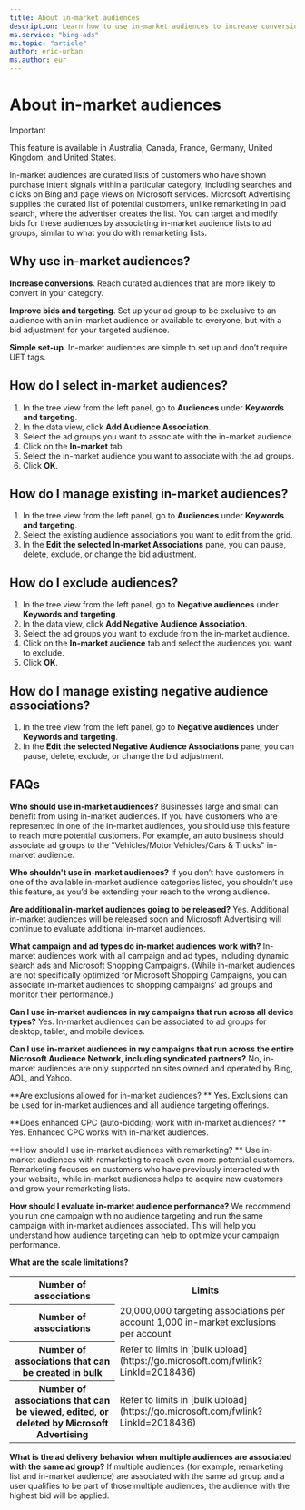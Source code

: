 ```yaml
---
title: About in-market audiences
description: Learn how to use in-market audiences to increase conversions and improve bids and targeting.
ms.service: "bing-ads"
ms.topic: "article"
author: eric-urban
ms.author: eur
---
```


# About in-market audiences

> [!IMPORTANT]
> This feature is available in Australia, Canada, France, Germany, United Kingdom, and United States.

In-market audiences are curated lists of customers who have shown purchase intent signals within a particular category, including searches and clicks on Bing and page views on Microsoft services. Microsoft Advertising supplies the curated list of potential customers, unlike remarketing in paid search, where the advertiser creates the list. You can target and modify bids for these audiences by associating in-market audience lists to ad groups, similar to what you do with remarketing lists.

## Why use in-market audiences?

**Increase conversions**. Reach curated audiences that are more likely to convert in your category.

**Improve bids and targeting**. Set up your ad group to be exclusive to an audience with an in-market audience or available to everyone, but with a bid adjustment for your targeted audience.

**Simple set-up**. In-market audiences are simple to set up and don’t require UET tags.

## How do I select in-market audiences?
1. In the tree view from the left panel, go to **Audiences** under **Keywords and targeting**.
1. In the data view, click **Add Audience Association**.
1. Select the ad groups you want to associate with the in-market audience.
1. Click on the **In-market** tab.
1. Select the in-market audience you want to associate with the ad groups.
1. Click **OK**.

## How do I manage existing in-market audiences?
1. In the tree view from the left panel, go to **Audiences** under **Keywords and targeting**.
1. Select the existing audience associations you want to edit from the grid.
1. In the **Edit the selected In-market Associations** pane, you can pause, delete, exclude, or change the bid adjustment.

## How do I exclude audiences?
1. In the tree view from the left panel, go to **Negative audiences** under **Keywords and targeting**.
1. In the data view, click **Add Negative Audience Association**.
1. Select the ad groups you want to exclude from the in-market audience.
1. Click on the **In-market audience** tab and select the audiences you want to exclude.
1. Click **OK**.

## How do I manage existing negative audience associations?
1. In the tree view from the left panel, go to **Negative audiences** under **Keywords and targeting**.
1. In the **Edit the selected Negative Audience Associations** pane, you can pause, delete, exclude, or change the bid adjustment.

## FAQs
**Who should use in-market audiences?**           Businesses large and small can benefit from using in-market audiences. If you have customers who are represented in one of the in-market audiences, you should use this feature to reach more potential customers. For example, an auto business should associate ad groups to the "Vehicles/Motor Vehicles/Cars &amp; Trucks" in-market audience.

**Who shouldn't use in-market audiences?**           If you don’t have customers in one of the available in-market audience categories listed, you shouldn’t use this feature, as you’d be extending your reach to the wrong audience.

**Are additional in-market audiences going to be released?**           Yes. Additional in-market audiences will be released soon and Microsoft Advertising will continue to evaluate additional in-market audiences.

**What campaign and ad types do in-market audiences work with?**           In-market audiences work with all campaign and ad types, including dynamic search ads and Microsoft Shopping Campaigns. (While in-market audiences are not specifically optimized for Microsoft Shopping Campaigns, you can associate in-market audiences to shopping campaigns’ ad groups and monitor their performance.)

**Can I use in-market audiences in my campaigns that run across all device types?**           Yes. In-market audiences can be associated to ad groups for desktop, tablet, and mobile devices.

**Can I use in-market audiences in my campaigns that run across the entire Microsoft Audience Network, including syndicated partners?**           No, in-market audiences are only supported on sites owned and operated by Bing, AOL, and Yahoo.

**Are exclusions allowed for in-market audiences? **           Yes. Exclusions can be used for in-market audiences and all audience targeting offerings.

**Does enhanced CPC (auto-bidding) work with in-market audiences? **           Yes. Enhanced CPC works with in-market audiences.

**How should I use in-market audiences with remarketing? **           Use in-market audiences with remarketing to reach even more potential customers. Remarketing focuses on customers who have previously interacted with your website, while in-market audiences helps to acquire new customers and grow your remarketing lists.

**How should I evaluate in-market audience performance?**           We recommend you run one campaign with no audience targeting and run the same campaign with in-market audiences associated. This will help you understand how audience targeting can help to optimize your campaign performance.

**What are the scale limitations?**      
<table>
  <tr>
    <th scope="col">Number of associations</th>
    <th scope="col">Limits</th>
  </tr>
  <tr>
    <th scope="row" style="background: transparent">Number of associations</th>
    <td>20,000,000 targeting associations per account
				<para>1,000 in-market exclusions per account</para></td>
  </tr>
  <tr>
    <th scope="row" style="background: transparent">Number of associations that can be created in bulk</th>
    <td>Refer to limits in [bulk upload](https://go.microsoft.com/fwlink?LinkId=2018436)
      </td>
  </tr>
  <tr>
    <th scope="row" style="background: transparent">Number of associations that can be viewed, edited, or deleted by Microsoft Advertising</th>
    <td>
        Refer to limits in [bulk upload](https://go.microsoft.com/fwlink?LinkId=2018436)
       </td>
  </tr>
</table>

**What is the ad delivery behavior when multiple audiences are associated with the same ad group?**           If multiple audiences (for example, remarketing list and in-market audience) are associated with the same ad group and a user qualifies to be part of those multiple audiences, the audience with the highest bid will be applied.


